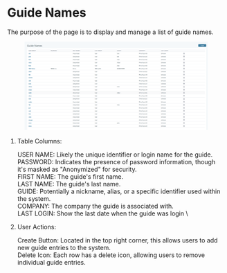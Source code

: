 # Guide Names

&#x20;The purpose of the page is to display and manage a list of guide names.

<figure><img src="../.gitbook/assets/image (53).png" alt=""><figcaption></figcaption></figure>



1.  Table Columns:

    USER NAME: Likely the unique identifier or login name for the guide.
    \
    PASSWORD: Indicates the presence of password information, though it's masked as "Anonymized" for security.
    \
    FIRST NAME: The guide's first name.
    \
    LAST NAME: The guide's last name.
    \
    GUIDE: Potentially a nickname, alias, or a specific identifier used within the system.
    \
    COMPANY: The company the guide is associated with.
    \
    LAST LOGIN: Show the last date when the guide was login
    \

2.  User Actions:

    Create Button: Located in the top right corner, this allows users to add new guide entries to the system.
    \
    Delete Icon: Each row has a delete icon, allowing users to remove individual guide entries.

